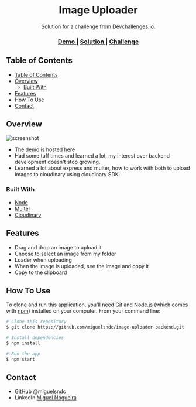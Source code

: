 <!-- Please update value in the {}  -->

<h1 align="center">Image Uploader</h1>

<div align="center">
   Solution for a challenge from  <a href="http://devchallenges.io" target="_blank">Devchallenges.io</a>.
</div>

<div align="center">
  <h3>
    <a href="https://image-uploader-frontend-ddi9v6yz0-miguelsndc.vercel.app/">
      Demo
    </a>
    <span> | </span>
    <a href="https://devchallenges.io/solutions/S6g8YLmAusfPQXkSZuLe">
      Solution
    </a>
    <span> | </span>
    <a href="https://devchallenges.io/challenges/O2iGT9yBd6xZBrOcVirx">
      Challenge
    </a>
  </h3>
</div>

<!-- TABLE OF CONTENTS -->

## Table of Contents

- [Table of Contents](#table-of-contents)
- [Overview](#overview)
  - [Built With](#built-with)
- [Features](#features)
- [How To Use](#how-to-use)
- [Contact](#contact)

<!-- OVERVIEW -->

## Overview

![screenshot](https://res.cloudinary.com/db9t2jrhe/image/upload/v1639514733/uploads_pnzezo.png)

- The demo is hosted [here](https://image-uploader-frontend-ddi9v6yz0-miguelsndc.vercel.app/)
- Had some tuff times and learned a lot, my interest over backend development doesn't stop growing.
- Learned a lot about express and multer, how to work with both to upload images to cloudinary using cloudinary SDK.

### Built With

<!-- This section should list any major frameworks that you built your project using. Here are a few examples.-->

- [Node](https://nodejs.org/en/)
- [Multer](https://www.npmjs.com/package/multer)
- [Cloudinary](https://cloudinary.com/?utm_source=google&utm_medium=cpc&utm_campaign=Abrand&utm_content=546430838637&utm_term=cloudinary)

## Features

<!-- List the features of your application or follow the template. Don't share the figma file here :) -->

- Drag and drop an image to upload it
- Choose to select an image from my folder
- Loader when uploading
- When the image is uploaded, see the image and copy it
- Copy to the clipboard

## How To Use

<!-- Example: -->

To clone and run this application, you'll need [Git](https://git-scm.com) and [Node.js](https://nodejs.org/en/download/) (which comes with [npm](http://npmjs.com)) installed on your computer. From your command line:

```bash
# Clone this repository
$ git clone https://github.com/miguelsndc/image-uploader-backend.git

# Install dependencies
$ npm install

# Run the app
$ npm start
```

## Contact

- GitHub [@miguelsndc](https://github.com/miguelsndc)
- LinkedIn [Miguel Nogueira](https://www.linkedin.com/in/miguel--nogueira/)
